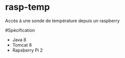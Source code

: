 # rasp-temp
Accès à une sonde de température depuis un raspberry

#Spécification
* Java 8
* Tomcat 8
* Rapsberry Pi 2
